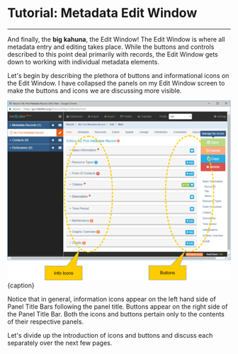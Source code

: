 # Tutorial: Metadata Edit Window
---

And finally, the **big kahuna**, the <span class="md-window">Edit Window</span>!  The <span class="md-window">Edit Window</span> is where all metadata entry and editing takes place.  While the buttons and controls described to this point deal primarily with records, the <span class="md-window">Edit Window</span> gets down to working with individual metadata elements.  

Let's begin by describing the plethora of buttons and informational icons on the <span class="md-window">Edit Window</span>.  I have collapsed the panels on my <span class="md-window">Edit Window</span> screen to make the buttons and icons we are discussing more visible.   

![The Status Bar](/assets/tutorial/edit-window-icons-buttons.png){caption}

Notice that in general, information icons appear on the left hand side of <span class="md-window">Panel Title Bars</span> following the panel title.  Buttons appear on the right side of the <span class="md-window">Panel Title Bar</span>.  Both the icons and buttons pertain only to the contents of their respective panels.  

Let's divide up the introduction of icons and buttons and discuss each separately over the next few pages.  
